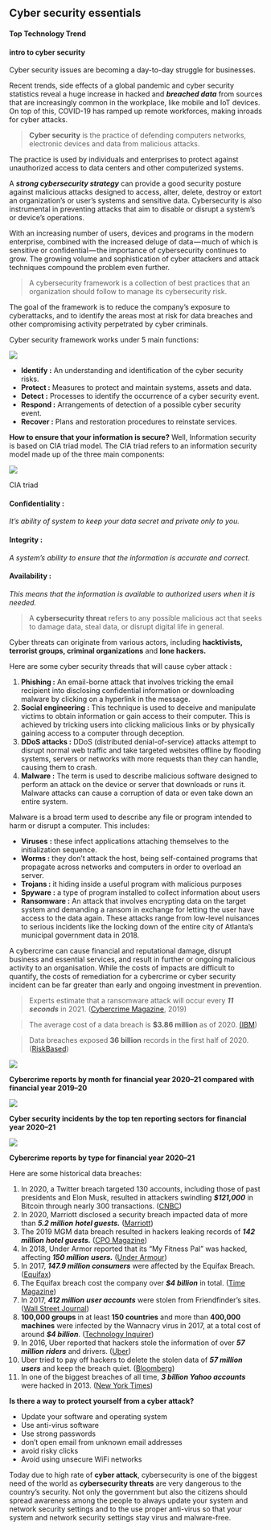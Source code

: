 ## Cyber security essentials

#### Top Technology Trend

#### intro to cyber security

Cyber security issues are becoming a day-to-day struggle for businesses.

Recent trends, side effects of a global pandemic and cyber security statistics reveal a huge increase in hacked and ***breached data*** from sources that are increasingly common in the workplace, like mobile and IoT devices. On top of this, COVID-19 has ramped up remote workforces, making inroads for cyber attacks.

> **Cyber security** is the practice of defending computers networks, electronic devices and data from malicious attacks.

The practice is used by individuals and enterprises to protect against unauthorized access to data centers and other computerized systems.

A ***strong cybersecurity strategy*** can provide a good security posture against malicious attacks designed to access, alter, delete, destroy or extort an organization’s or user’s systems and sensitive data. Cybersecurity is also instrumental in preventing attacks that aim to disable or disrupt a system’s or device’s operations.

With an increasing number of users, devices and programs in the modern enterprise, combined with the increased deluge of data — much of which is sensitive or confidential — the importance of cybersecurity continues to grow. The growing volume and sophistication of cyber attackers and attack techniques compound the problem even further.

> A cybersecurity framework is a collection of best practices that an organization should follow to manage its cybersecurity risk.

The goal of the framework is to reduce the company’s exposure to cyberattacks, and to identify the areas most at risk for data breaches and other compromising activity perpetrated by cyber criminals.

Cyber security framework works under 5 main functions:

![](https://cdn.hashnode.com/res/hashnode/image/upload/v1654843029674/Avq8KPaBc.png)

*   **Identify :** An understanding and identification of the cyber security risks.
*   **Protect :** Measures to protect and maintain systems, assets and data.
*   **Detect :** Processes to identify the occurrence of a cyber security event.
*   **Respond :** Arrangements of detection of a possible cyber security event.
*   **Recover :** Plans and restoration procedures to reinstate services.

**How to ensure that your information is secure?** Well, Information security is based on CIA triad model. The CIA triad refers to an information security model made up of the three main components:

![](https://cdn.hashnode.com/res/hashnode/image/upload/v1654843031325/t3k2K2TWj.png)

CIA triad

#### **Confidentiality :**

*It’s ability of system to keep your data secret and private only to you.*

#### **Integrity :**

*A system’s ability to ensure that the information is accurate and correct.*

#### **Availability :**

*This means that the information is available to authorized users when it is needed.*

> A **cybersecurity threat** refers to any possible malicious act that seeks to damage data, steal data, or disrupt digital life in general.

Cyber threats can originate from various actors, including **hacktivists, terrorist groups, criminal organizations** and **lone hackers.**

Here are some cyber security threads that will cause cyber attack :

1.  **Phishing :** An email-borne attack that involves tricking the email recipient into disclosing confidential information or downloading malware by clicking on a hyperlink in the message.
2.  **Social engineering** **:** This technique is used to deceive and manipulate victims to obtain information or gain access to their computer. This is achieved by tricking users into clicking malicious links or by physically gaining access to a computer through deception.
3.  **DDoS attacks :** DDoS (distributed denial-of-service) attacks attempt to disrupt normal web traffic and take targeted websites offline by flooding systems, servers or networks with more requests than they can handle, causing them to crash.
4.  **Malware :** The term is used to describe malicious software designed to perform an attack on the device or server that downloads or runs it. Malware attacks can cause a corruption of data or even take down an entire system.

Malware is a broad term used to describe any file or program intended to harm or disrupt a computer. This includes:

*   **Viruses** **:** these infect applications attaching themselves to the initialization sequence.
*   **Worms :** they don’t attack the host, being self-contained programs that propagate across networks and computers in order to overload an server.
*   **Trojans :** it hiding inside a useful program with malicious purposes
*   **Spyware :** a type of program installed to collect information about users
*   **Ransomware :** An attack that involves encrypting data on the target system and demanding a ransom in exchange for letting the user have access to the data again. These attacks range from low-level nuisances to serious incidents like the locking down of the entire city of Atlanta’s municipal government data in 2018.

A cybercrime can cause financial and reputational damage, disrupt business and essential services, and result in further or ongoing malicious activity to an organisation. While the costs of impacts are difficult to quantify, the costs of remediation for a cybercrime or cyber security incident can be far greater than early and ongoing investment in prevention.

> Experts estimate that a ransomware attack will occur every ***11 seconds*** in 2021. ([Cybercrime Magazine](https://cybersecurityventures.com/global-ransomware-damage-costs-predicted-to-reach-20-billion-usd-by-2021/), 2019)

> The average cost of a data breach is **$3.86 million** as of 2020. [(IBM](https://www.capita.com/sites/g/files/nginej146/files/2020-08/Ponemon-Global-Cost-of-Data-Breach-Study-2020.pdf))

> Data breaches exposed **36 billion** records in the first half of 2020. ([RiskBased](https://pages.riskbasedsecurity.com/hubfs/Reports/2020/2020%20Q3%20Data%20Breach%20QuickView%20Report.pdf))

![](https://cdn.hashnode.com/res/hashnode/image/upload/v1654843033354/6-ZV0gx_y.png)

**Cybercrime reports by month for financial year 2020–21 compared with financial year 2019–20**

![](https://cdn.hashnode.com/res/hashnode/image/upload/v1654843034692/xnrX2-b20.png)

**Cyber security incidents by the top ten reporting sectors for financial year 2020–21**

![](https://cdn.hashnode.com/res/hashnode/image/upload/v1654843036140/zvDjEyhKp.png)

**Cybercrime reports by type for financial year 2020–21**

Here are some historical data breaches:

1.  In 2020, a Twitter breach targeted 130 accounts, including those of past presidents and Elon Musk, resulted in attackers swindling ***$121,000*** in Bitcoin through nearly 300 transactions. ([CNBC](https://www.cnbc.com/2020/07/16/twitter-hackers-made-121000-in-bitcoin-analysis-shows.html))
2.  In 2020, Marriott disclosed a security breach impacted data of more than ***5.2 million*** ***hotel guests.*** ([Marriott](https://news.marriott.com/news/2020/03/31/marriott-international-notifies-guests-of-property-system-incident))
3.  The 2019 MGM data breach resulted in hackers leaking records of ***142 million*** ***hotel guests.*** ([CPO Magazine](https://www.cpomagazine.com/cyber-security/new-details-indicate-that-scope-of-the-2019-mgm-data-breach-is-much-bigger-than-expected/))
4.  In 2018, Under Armor reported that its “My Fitness Pal” was hacked, affecting ***150 million*** ***users.*** ([Under Armour](http://www.uabiz.com/news-releases/news-release-details/under-armour-notifies-myfitnesspal-users-data-security-issue))
5.  In 2017, ***147.9 million consumers*** were affected by the Equifax Breach. ([Equifax](https://investor.equifax.com/news-and-events/news/2017/09-07-2017-213000628))
6.  The Equifax breach cost the company over ***$4 billion*** in total. ([Time Magazine](http://time.com/money/4936732/equifaxs-massive-data-breach-has-cost-the-company-4-billion-so-far))
7.  In 2017, ***412 million*** ***user accounts*** were stolen from Friendfinder’s sites. ([Wall Street Journal](https://www.wsj.com/articles/friendfinder-investigates-report-of-breached-accounts-1479160660))
8.  **100,000 groups** in at least **150 countries** and more than **400,000 machines** were infected by the Wannacry virus in 2017, at a total cost of around ***$4 billion***. ([Technology Inquirer](http://technology.inquirer.net/62619/least-100000-groups-150-countries-hit-ransomware))
9.  In 2016, Uber reported that hackers stole the information of over ***57 million*** ***riders*** and drivers. ([Uber](https://www.uber.com/newsroom/2016-data-incident/))
10.  Uber tried to pay off hackers to delete the stolen data of ***57 million users*** and keep the breach quiet. ([Bloomberg](https://www.bloomberg.com/news/articles/2017-11-21/uber-concealed-cyberattack-that-exposed-57-million-people-s-data))
11.  In one of the biggest breaches of all time, ***3 billion Yahoo accounts*** were hacked in 2013. ([New York Times](https://www.nytimes.com/2017/10/03/technology/yahoo-hack-3-billion-users.html))

**Is there a way to protect yourself from a cyber attack?**

*   Update your software and operating system
*   Use anti-virus software
*   Use strong passwords
*   don’t open email from unknown email addresses
*   avoid risky clicks
*   Avoid using unsecure WiFi networks

Today due to high rate of **cyber attack**, cybersecurity is one of the biggest need of the world as **cybersecurity threats** are very dangerous to the country’s security. Not only the government but also the citizens should spread awareness among the people to always update your system and network security settings and to the use proper anti-virus so that your system and network security settings stay virus and malware-free.